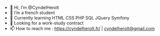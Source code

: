 - 👋 Hi, I’m @CyndelHerolt
- 👀 I’m a french student
- 🌱 Currently learning HTML CSS PHP SQL JQuery Symfony
- 💞️ Looking for a work-study contract
- 📫 How to reach me : https://cyndelherolt.fr/ | cyndelherolt@gmail.com
